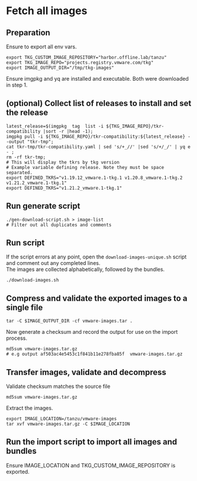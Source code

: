 # Fetch all images

## Preparation
Ensure to export all env vars.
```
export TKG_CUSTOM_IMAGE_REPOSITORY="harbor.offline.lab/tanzu"
export TKG_IMAGE_REPO="projects.registry.vmware.com/tkg"
export IMAGE_OUTPUT_DIR="/tmp/tkg-images"
```
Ensure imgpkg and yq are installed and executable. Both were downloaded in step 1.

## (optional) Collect list of releases to install and set the release
```
latest_release=$(imgpkg  tag  list -i ${TKG_IMAGE_REPO}/tkr-compatibility |sort -r |head -1);
imgpkg pull -i ${TKG_IMAGE_REPO}/tkr-compatibility:${latest_release} --output "tkr-tmp";
cat tkr-tmp/tkr-compatibility.yaml | sed 's/+_//' |sed 's/+/_/' | yq e - ;
rm -rf tkr-tmp;
# This will display the tkrs by tkg version
# Example variable defining release. Note they must be space separated.
export DEFINED_TKRS="v1.19.12_vmware.1-tkg.1 v1.20.8_vmware.1-tkg.2 v1.21.2_vmware.1-tkg.1"
export DEFINED_TKRS="v1.21.2_vmware.1-tkg.1"
```

## Run generate script
```
./gen-download-script.sh > image-list
# Filter out all duplicates and comments
```
## Run script
If the script errors at any point, open the `download-images-unique.sh` script and comment out any completed lines. </br>
The images are collected alphabetically, followed by the bundles.
```
./download-images.sh
```

## Compress and validate the exported images to a single file
```
tar -C $IMAGE_OUTPUT_DIR -cf vmware-images.tar .
```
Now generate a checksum and record the output for use on the import process.
```
md5sum vmware-images.tar.gz
# e.g output af503ac4e5453c1f841b11e278fba85f  vmware-images.tar.gz
```

## Transfer images, validate and decompress
Validate checksum matches the source file
```
md5sum vmware-images.tar.gz
```
Extract the images.
```
export IMAGE_LOCATION=/tanzu/vmware-images
tar xvf vmware-images.tar.gz -C $IMAGE_LOCATION
```

## Run the import script to import all images and bundles
Ensure IMAGE_LOCATION and TKG_CUSTOM_IMAGE_REPOSITORY is exported.</br>

